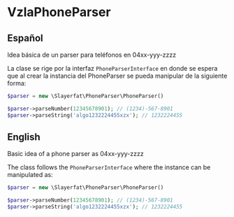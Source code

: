 # VzlaPhoneParser

## Español
Idea básica de un parser para teléfonos en 04xx-yyy-zzzz

La clase se rige por la interfaz `PhoneParserInterface` en donde se espera que al crear la instancia 
del PhoneParser se pueda manipular de la siguiente forma:

```php
$parser = new \Slayerfat\PhoneParser\PhoneParser()

$parser->parseNumber(12345678901); // (1234)-567-8901
$parser->parseString('algo1232224455xzx'); // 1232224455
```

## English
Basic idea of a phone parser as 04xx-yyy-zzzz

The class follows the `PhoneParserInterface` where the instance can be manipulated as:

```php
$parser = new \Slayerfat\PhoneParser\PhoneParser()

$parser->parseNumber(12345678901); // (1234)-567-8901
$parser->parseString('algo1232224455xzx'); // 1232224455
```